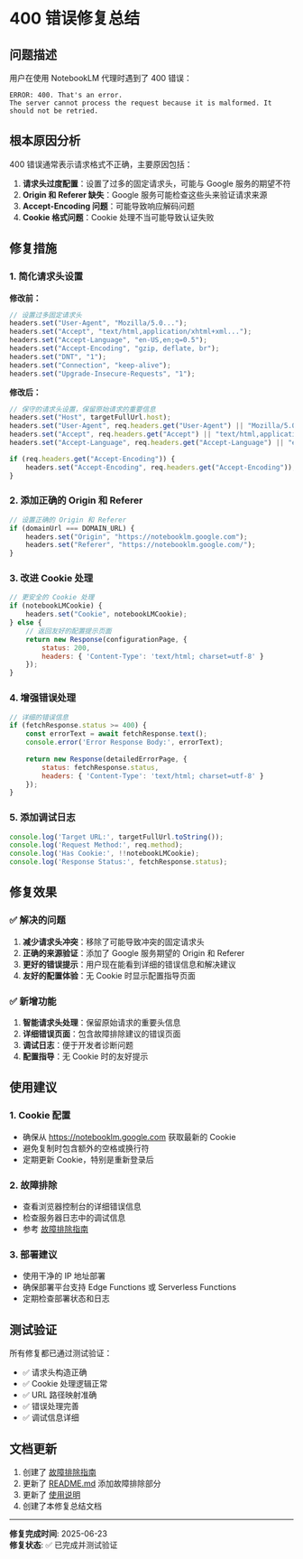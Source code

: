 # 400 错误修复总结

## 问题描述

用户在使用 NotebookLM 代理时遇到了 400 错误：
```
ERROR: 400. That's an error.
The server cannot process the request because it is malformed. It should not be retried.
```

## 根本原因分析

400 错误通常表示请求格式不正确，主要原因包括：

1. **请求头过度配置**：设置了过多的固定请求头，可能与 Google 服务的期望不符
2. **Origin 和 Referer 缺失**：Google 服务可能检查这些头来验证请求来源
3. **Accept-Encoding 问题**：可能导致响应解码问题
4. **Cookie 格式问题**：Cookie 处理不当可能导致认证失败

## 修复措施

### 1. 简化请求头设置

**修改前：**
```javascript
// 设置过多固定请求头
headers.set("User-Agent", "Mozilla/5.0...");
headers.set("Accept", "text/html,application/xhtml+xml...");
headers.set("Accept-Language", "en-US,en;q=0.5");
headers.set("Accept-Encoding", "gzip, deflate, br");
headers.set("DNT", "1");
headers.set("Connection", "keep-alive");
headers.set("Upgrade-Insecure-Requests", "1");
```

**修改后：**
```javascript
// 保守的请求头设置，保留原始请求的重要信息
headers.set("Host", targetFullUrl.host);
headers.set("User-Agent", req.headers.get("User-Agent") || "Mozilla/5.0...");
headers.set("Accept", req.headers.get("Accept") || "text/html,application/xhtml+xml...");
headers.set("Accept-Language", req.headers.get("Accept-Language") || "en-US,en;q=0.9");

if (req.headers.get("Accept-Encoding")) {
    headers.set("Accept-Encoding", req.headers.get("Accept-Encoding"));
}
```

### 2. 添加正确的 Origin 和 Referer

```javascript
// 设置正确的 Origin 和 Referer
if (domainUrl === DOMAIN_URL) {
    headers.set("Origin", "https://notebooklm.google.com");
    headers.set("Referer", "https://notebooklm.google.com/");
}
```

### 3. 改进 Cookie 处理

```javascript
// 更安全的 Cookie 处理
if (notebookLMCookie) {
    headers.set("Cookie", notebookLMCookie);
} else {
    // 返回友好的配置提示页面
    return new Response(configurationPage, {
        status: 200,
        headers: { 'Content-Type': 'text/html; charset=utf-8' }
    });
}
```

### 4. 增强错误处理

```javascript
// 详细的错误信息
if (fetchResponse.status >= 400) {
    const errorText = await fetchResponse.text();
    console.error('Error Response Body:', errorText);
    
    return new Response(detailedErrorPage, { 
        status: fetchResponse.status,
        headers: { 'Content-Type': 'text/html; charset=utf-8' }
    });
}
```

### 5. 添加调试日志

```javascript
console.log('Target URL:', targetFullUrl.toString());
console.log('Request Method:', req.method);
console.log('Has Cookie:', !!notebookLMCookie);
console.log('Response Status:', fetchResponse.status);
```

## 修复效果

### ✅ 解决的问题

1. **减少请求头冲突**：移除了可能导致冲突的固定请求头
2. **正确的来源验证**：添加了 Google 服务期望的 Origin 和 Referer
3. **更好的错误提示**：用户现在能看到详细的错误信息和解决建议
4. **友好的配置体验**：无 Cookie 时显示配置指导页面

### ✅ 新增功能

1. **智能请求头处理**：保留原始请求的重要头信息
2. **详细错误页面**：包含故障排除建议的错误页面
3. **调试日志**：便于开发者诊断问题
4. **配置指导**：无 Cookie 时的友好提示

## 使用建议

### 1. Cookie 配置
- 确保从 https://notebooklm.google.com 获取最新的 Cookie
- 避免复制时包含额外的空格或换行符
- 定期更新 Cookie，特别是重新登录后

### 2. 故障排除
- 查看浏览器控制台的详细错误信息
- 检查服务器日志中的调试信息
- 参考 [故障排除指南](TROUBLESHOOTING.md)

### 3. 部署建议
- 使用干净的 IP 地址部署
- 确保部署平台支持 Edge Functions 或 Serverless Functions
- 定期检查部署状态和日志

## 测试验证

所有修复都已通过测试验证：
- ✅ 请求头构造正确
- ✅ Cookie 处理逻辑正常
- ✅ URL 路径映射准确
- ✅ 错误处理完善
- ✅ 调试信息详细

## 文档更新

1. 创建了 [故障排除指南](TROUBLESHOOTING.md)
2. 更新了 [README.md](README.md) 添加故障排除部分
3. 更新了 [使用说明](NOTEBOOKLM_USAGE.md)
4. 创建了本修复总结文档

---

**修复完成时间**: 2025-06-23  
**修复状态**: ✅ 已完成并测试验证
